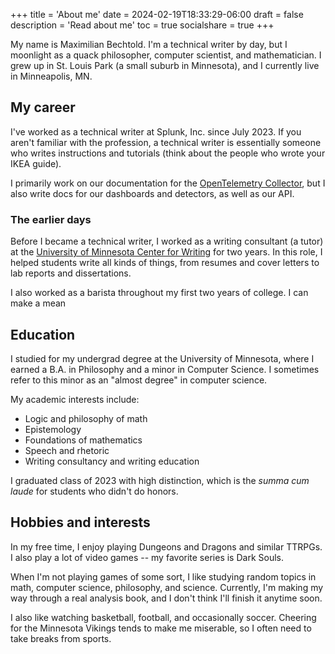 +++
title = 'About me'
date = 2024-02-19T18:33:29-06:00
draft = false
description = 'Read about me'
toc = true
socialshare = true
+++

My name is Maximilian Bechtold. I'm a technical writer by day, but I moonlight as a quack philosopher, computer scientist, and mathematician. I grew up in St. Louis Park (a small suburb in Minnesota), and I currently live in Minneapolis, MN. 

## My career

I've worked as a technical writer at Splunk, Inc. since July 2023. If you aren't familiar with the profession, a technical writer is essentially someone who writes instructions and tutorials (think about the people who wrote your IKEA guide). 

I primarily work on our documentation for the [OpenTelemetry Collector](https://opentelemetry.io/docs/), but I also write docs for our dashboards and detectors, as well as our API. 

### The earlier days

Before I became a technical writer, I worked as a writing consultant (a tutor) at the [University of Minnesota Center for Writing](http://writing.umn.edu/) for two years. In this role, I helped students write all kinds of things, from resumes and cover letters to lab reports and dissertations.

I also worked as a barista throughout my first two years of college. I can make a mean

## Education

I studied for my undergrad degree at the University of Minnesota, where I earned a B.A. in Philosophy and a minor in Computer Science. I sometimes refer to this minor as an "almost degree" in computer science. 

My academic interests include:

* Logic and philosophy of math
* Epistemology
* Foundations of mathematics
* Speech and rhetoric
* Writing consultancy and writing education

I graduated class of 2023 with high distinction, which is the _summa cum laude_ for students who didn't do honors. 

## Hobbies and interests

In my free time, I enjoy playing Dungeons and Dragons and similar TTRPGs. I also play a lot of video games -- my favorite series is Dark Souls. 

When I'm not playing games of some sort, I like studying random topics in math, computer science, philosophy, and science. Currently, I'm making my way through a real analysis book, and I don't think I'll finish it anytime soon.

I also like watching basketball, football, and occasionally soccer. Cheering for the Minnesota Vikings tends to make me miserable, so I often need to take breaks from sports.
